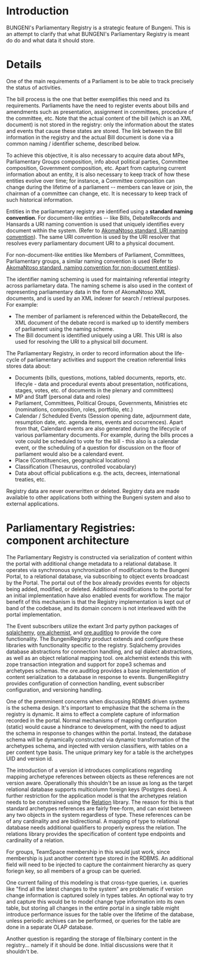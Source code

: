 # Introduction #

BUNGENI's Parliamentary Registry is a strategic feature of Bungeni. This is an attempt to clarify that what BUNGENI's Parliamentary Registry is meant do do and what data it should store.

# Details #

One of the main requirements of a Parliament is to be able to track precisely the status of activities.

The bill process is the one that better exemplifies this need and its requirements. Parliaments have the need to register events about bills and amendments such as presentation, assignment in committees, procedure of the committee, etc. Note that the actual content of the bill (which is an XML document) is not stored in the registry: only the information about the states and events that cause these states are stored. The link between the Bill information in the registry and the actual Bill document is done via a common naming / identifier scheme, described below.

To achieve this objective, it is also necessary to acquire data about MPs, Parliamentary Groups composition, info about political parties, Committee composition, Government composition, etc. Apart from capturing current information about an entity, it is also necessary to keep track of how these entities evolve over time; for instance, a Committee composition can change during the lifetime of a parliament -- members can leave or join, the chairman of a committee can change, etc. It is necessary to keep track of such historical information.

Entities in the parliamentary registry are identified using a **standard naming convention**.  For document-like entities -- like Bills, DebateRecords and Hansards a URI naming convention is used that uniquely identifies every document within the system. (Refer to [AkomaNtoso standard, URI naming convention](http://www.akomantoso.org/release-notes/akoma-ntoso-1.0-schema/naming-conventions-1)).   The same URI convention is used by the URI resolver that resolves every parliamentary document URI to a physical document.

For non-document-like entities like Members of Parliament, Committees, Parliamentary groups, a similar naming convention is used (Refer to [AkomaNtoso standard, naming convention for non-document entities](http://www.akomantoso.org/release-notes/akoma-ntoso-1.0-schema/naming-conventions-1/uri-of-non-document-entities)).

The identifier naming scheming is used for maintaining referential integrity across parliametary data. The naming scheme is also used in the context of representing parliamentary data in the form of AkomaNtoso XML documents, and is used by an XML indexer for search / retrieval purposes. For example:

  * The member of parliament is referenced within the DebateRecord, the XML document of the debate record is marked up to identify members of parliament using the naming scheme.
  * The Bill document is identified uniquely using a URI. This URI is also used for resolving the URI to a physical bill document.

The Parliamentary Registry, in order to record information about the life-cycle of parliamentary activities and support the creation referential links stores data about:
  * Documents (bills, questions, motions, tabled documents, reports, etc. lifecyle - data and procedural events about presentation, notifications, stages, votes, etc. of documents in the plenary and committees)
  * MP and Staff (personal data and roles)
  * Parliament, Committees, Political Groups, Governments, Ministries etc (nominations, composition, roles, portfolio, etc.)
  * Calendar / Scheduled Events (Session opening date, adjournment date, resumption date, etc. agenda items, events and occurrences). Apart from that, Calendard events are also generated during the lifecycle of various parliamentary documents. For example, during the bills proces a vote could be scheduled to vote for the bill - this also is a calendar event, or the scheduling of a question for discussion on the floor of parliament would also be a calendard event.
  * Place (Constituencies, geographical locations)
  * Classification (Thesaurus, controlled vocabulary)
  * Data about official publications e.g. the acts, decrees, international treaties, etc.

Registry data are never overwritten or deleted.  Registry data are made available to other applications both withing the Bungeni system and also to external applications.

# Parliamentary Registries: component architecture #

The Parliamentary Registry is constructed via serialization of content within the portal with additional change metadata to a relational database. It operates via synchronous synchronization of modifications to the Bungeni Portal, to a relational database, via subscribing to object events broadcast by the Portal. The portal out of the box already provides events for objects being added, modified, or deleted. Additional modifications to the portal for an initial implementation have also enabled events for workflow. The major benefit of this mechanism is that the Registry implementation is kept out of band of the codebase, and its domain concern is not interleaved with the portal implementation.

The Event subscribers utilize the extant 3rd party python packages of [sqlalchemy](http://www.sqlalchemy.org/), [ore.alchemist](http://pypi.python.org/pypi/ore.alchemist/0.1.0), and [ore.auditlog](https://svn.objectrealms.net/view/public/browser/ore.auditlog/trunk) to provide the core functionality. The BungeniRegistry product extends and configure these libraries with functionality specific to the registry. Sqlalchemy provides database abstractions for connection handling, and sql dialect abstractions, as well as an object relational mapping tool. ore.alchemist extends this with zope transaction integration and support for zope3 schemas and archetypes schemas. the ore.auditlog provides a base implementation of content serialization to a database in response to events. BungeniRegistry provides configuration of connection handling, event subscriber configuration, and versioning handling.

One of the premminent concerns when discussing RDBMS driven systems is the schema design. It's important to emphasize that the schema in the registry is dynamic. It aims to effect a complete capture of information recorded in the portal. Normal mechanisms of mapping configuration (static) would cause a hindrance to development, with the need to adjust the schema in response to changes within the portal. Instead, the database schema will be dynamically constructed via dynamic transformation of the archetypes schema, and injected with version classifiers, with tables on a per content type basis. The unique primary key for a table is the archetypes UID and version id.

The introduction of a version id introduces complications regarding mapping archetype references between objects as these references are not version aware. Operationally this shouldn't be an issue as long as the target relational database supports multicolumn foreign keys (Postgres does). A further restriction for the application model is that the archetypes relation needs to be constrained using the [Relation](http://plone.org/products/relations) library. The reason for this is that standard archetypes references are fairly free-form, and can exist between any two objects in the system regardless of type. These references can be of any cardinality and are bidirectional. A mapping of type to relational database needs additional qualifiers to properly express the relation. The relations library provides the specification of content type endpoints and cardinality of a relation.

For groups, TeamSpace membership in this would just work, since membership is  just another content type stored in the RDBMS. An additional field will need to be injected to capture the containment hierarchy as query foriegn key, so all members of a group can be queried.

One current failing of this modeling is that cross-type queries, i.e. queries like "find all the latest changes to the system" are problematic if version change information is captured solely in types tables. An optional way to try and capture this would be to model change type information into its own table, but storing all changes in the entire portal in a single table might introduce performance issues for the table over the lifetime of the database, unless periodic archives can be performed, or queries for the table are done in a separate OLAP database.

Another question is regarding the storage of file/binary content in the registry... namely if it should be done. Initial discussions were that it shouldn't be.



